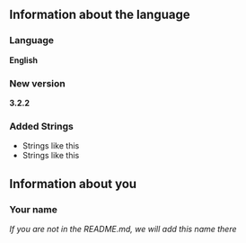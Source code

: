<!--- Please provide the language in the title of the PR -->

## Information about the language

### Language
**English**
<!--- Please say here the name of the language you translated -->

### New version
**3.2.2**
<!--- You can find this in the message that was send in the Discord server or in the latest push in the English translation -->

### Added Strings
<!--- Please add a list of the strings that have been addded to this pull request -->
- Strings like this
- Strings like this

## Information about you

### Your name
*If you are not in the README.md, we will add this name there*

<!-- The PR will not be merged, if this text does not matches this style -->